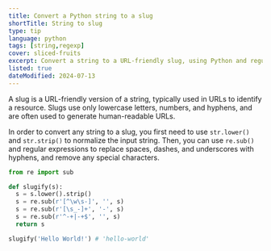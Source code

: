 ```yaml
---
title: Convert a Python string to a slug
shortTitle: String to slug
type: tip
language: python
tags: [string,regexp]
cover: sliced-fruits
excerpt: Convert a string to a URL-friendly slug, using Python and regular expressions.
listed: true
dateModified: 2024-07-13
---
```


A slug is a URL-friendly version of a string, typically used in URLs to identify a resource. Slugs use only lowercase letters, numbers, and hyphens, and are often used to generate human-readable URLs.

In order to convert any string to a slug, you first need to use `str.lower()` and `str.strip()` to normalize the input string. Then, you can use `re.sub()` and regular expressions to replace spaces, dashes, and underscores with hyphens, and remove any special characters.

```py
from re import sub

def slugify(s):
  s = s.lower().strip()
  s = re.sub(r'[^\w\s-]', '', s)
  s = re.sub(r'[\s_-]+', '-', s)
  s = re.sub(r'^-+|-+$', '', s)
  return s

slugify('Hello World!') # 'hello-world'
```
